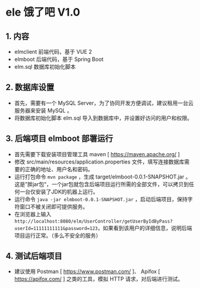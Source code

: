 # ele 饿了吧 V1.0

## 1. 内容
- elmclient 前端代码，基于 VUE 2
- elmboot 后端代码，基于 Spring Boot
- elm.sql 数据库初始化脚本

## 2. 数据库设置

- 首先，需要有一个 MySQL Server，为了协同开发方便调试，建议租用一台云服务器来安装 MySQL 。
- 将数据库初始化脚本 elm.sql 导入到数据库中，并设置好访问的用户和权限。

## 3. 后端项目 elmboot 部署运行 
- 首先需要下载安装项目管理工具 maven [ https://maven.apache.org/ ]
- 修改 src/main/resources/application.properties 文件，填写连接数据库需要的正确的地址、用户名和密码。
- 运行打包命令 `mvn package` ，生成 target/elmboot-0.0.1-SNAPSHOT.jar 。这是”胖jar包“，一个jar包就包含后端项目运行所需的全部文件，可以拷贝到任何一台仅安装了JDK的机器上运行。
- 运行命令 `java -jar elmboot-0.0.1-SNAPSHOT.jar` ，启动后端项目，保持字符窗口不被关闭即可提供服务。
- 在浏览器上输入 `http://localhost:8080/elm/UserController/getUserByIdByPass?userId=11111111111&password=123`，如果看到该用户的详细信息，说明后端项目运行正常。（多么不安全的服务）

## 4. 测试后端项目 
- 建议使用 Postman [ https://www.postman.com/ ]、 Apifox [ https://apifox.com/ ] 之类的工具，模拟 HTTP 请求，对后端进行测试。

